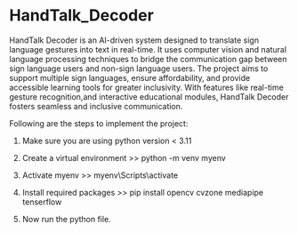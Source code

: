 # HandTalk_Decoder

HandTalk Decoder is an AI-driven system designed to translate sign language gestures into text in real-time. It uses computer vision and natural language processing techniques to bridge the communication gap between sign language users and non-sign language users. The project aims to support multiple sign languages, ensure affordability, and provide accessible learning tools for greater inclusivity. With features like real-time gesture recognition,and  interactive educational modules, HandTalk Decoder fosters seamless and inclusive communication.

Following are the steps to implement the project:

1. Make sure you are using python version < 3.11

2. Create a virtual environment >> python -m venv myenv 

3. Activate myenv >> myenv\Scripts\activate

4. Install required packages >> pip install opencv cvzone mediapipe tenserflow

5. Now run the python file.
